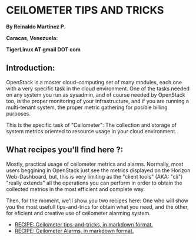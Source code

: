 # CEILOMETER TIPS AND TRICKS

**By Reinaldo Martínez P.**

**Caracas, Venezuela:**

**TigerLinux AT gmail DOT com**


## Introduction:

OpenStack is a moster cloud-computing set of many modules, each one with a very specific task in the cloud environment. One of the tasks needed on any system you run as sysadmin, and of course needed by OpenStack too, is the proper monitoring of your infrastructure, and if you are running a multi-tenant system, the proper metric gathering for posible billing purposes. 

This is the specific task of "Ceilometer": The collection and storage of system metrics oriented to resource usage in your cloud environment.


## What recipes you'll find here ?:

Mostly, practical usage of ceilometer metrics and alarms. Normally, most users beggining in OpenStack just see the metrics displayed on the Horizon Web-Dashboard, but, this is very limiting as the "client tools" (AKA: "cli") "really extends" all the operations you can perform in order to obtain the collected metrics in the most efficient and complete way.

Then, for the moment, we'll show you two recipes here: One who will show you the most usefull tips-and-trics for obtain what you need, and the other, for eficient and creative use of ceilometer alarming system.

* [RECIPE: Ceilometer tips-and-tricks, in markdown format.](https://github.com/tigerlinux/tigerlinux.github.io/blob/master/recipes/openstack/ceilometer-tips-and-tricks/RECIPE-ceilometer-tips-and-tricks.md "Ceilometer Tips-and-Trics Recipe")
* [RECIPE: Ceilometer Alarms, in markdown format.](https://github.com/tigerlinux/tigerlinux.github.io/blob/master/recipes/openstack/ceilometer-tips-and-tricks/RECIPE-ceilometer-alarms.md "Ceilometer Alarms - A practical Example")
